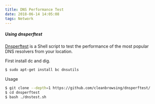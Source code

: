 ```yaml
---
title: DNS Performance Test
date: 2018-06-14 14:05:08
tags: Network
---
```

 <!-- more --> 


##### Using dnsperftest

[Dnsperftest](https://github.com/cleanbrowsing/dnsperftest) is a Shell script to test the performance of the most popular DNS resolvers from your location. 

First install dc and dig.

```bash
$ sudo apt-get install bc dnsutils
```

Usage

```bash
$ git clone --depth=1 https://github.com/cleanbrowsing/dnsperftest/
$ cd dnsperftest
$ bash ./dnstest.sh 
```

